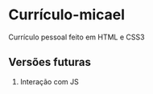 # Currículo-micael
 Currículo pessoal feito em HTML e CSS3

## Versões futuras
  1. Interação com JS
